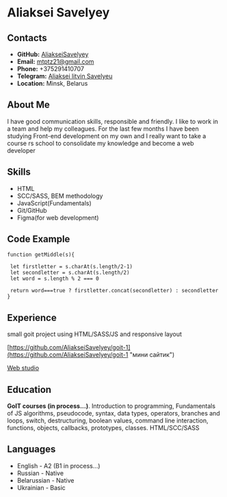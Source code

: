 # Aliaksei Savelyey

## Contacts
* **GitHub:** [AliakseiSavelyey](https://github.com/AliakseiSavelyey "GitHub")
* **Email:** mtptz21@gmail.com
* **Phone:** +375291410707
* **Telegram:** [Aliaksei litvin Savelyeu](https://t.me/Gidden "телеграмм")
* **Location:** Minsk, Belarus

## About Me
I have good communication skills, responsible and friendly. I like to work in a team and help my colleagues.
For the last few months I have been studying Front-end development on my own and I really want to take a course rs school to consolidate my knowledge and become a web developer

## Skills
* HTML
* SCC/SASS, BEM methodology 
* JavaScript(Fundamentals)
* Git/GitHub
* Figma(for web development)

## Code Example
```
function getMiddle(s){

 let firstletter = s.charAt(s.length/2-1)
 let secondletter = s.charAt(s.length/2)
 let word = s.length % 2 === 0
 
 return word===true ? firstletter.concat(secondletter) : secondletter
}
```
## Experience
small goit project using HTML/SASS/JS and responsive layout

[https://github.com/AliakseiSavelyey/goit-1](https://github.com/AliakseiSavelyey/goit-1 "мини сайтик")

[Web studio](https://aliakseisavelyey.github.io/goit-1/ "мини сайтик")

## Education
**GoIT courses (in process...)**. Introduction to programming, Fundamentals of JS algorithms, pseudocode, syntax, data types, operators, branches and loops, switch, destructuring, boolean values, command line interaction, functions, objects, callbacks, prototypes, classes. HTML/SCC/SASS

## Languages
* English - A2 (B1 in process…)
* Russian - Native
* Belarussian - Native
* Ukrainian - Basic
